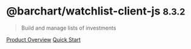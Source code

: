 # @barchart/watchlist-client-js <small>8.3.2</small>

> Build and manage lists of investments

[Product Overview](/content/product_overview)
[Quick Start](/content/quick_start)
